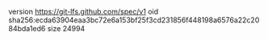 version https://git-lfs.github.com/spec/v1
oid sha256:ecda63904eaa3bc72e6a153bf25f3cd231856f448198a6576a22c2084bda1ed6
size 24994
